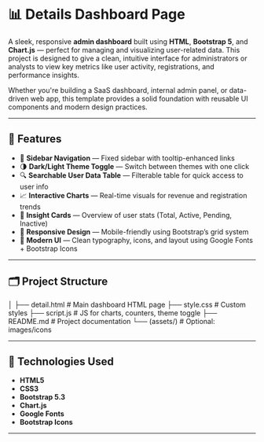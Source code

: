 # 📊 Details Dashboard Page

A sleek, responsive **admin dashboard** built using **HTML**, **Bootstrap 5**, and **Chart.js** — perfect for managing and visualizing user-related data. This project is designed to give a clean, intuitive interface for administrators or analysts to view key metrics like user activity, registrations, and performance insights.

Whether you're building a SaaS dashboard, internal admin panel, or data-driven web app, this template provides a solid foundation with reusable UI components and modern design practices.

---

## 🚀 Features

- 🧭 **Sidebar Navigation** — Fixed sidebar with tooltip-enhanced links  
- 🌗 **Dark/Light Theme Toggle** — Switch between themes with one click  
- 🔍 **Searchable User Data Table** — Filterable table for quick access to user info  
- 📈 **Interactive Charts** — Real-time visuals for revenue and registration trends  
- 🧮 **Insight Cards** — Overview of user stats (Total, Active, Pending, Inactive)  
- 📱 **Responsive Design** — Mobile-friendly using Bootstrap’s grid system  
- 🎨 **Modern UI** — Clean typography, icons, and layout using Google Fonts + Bootstrap Icons

---

## 🗂️ Project Structure
│
├── detail.html # Main dashboard HTML page
├── style.css # Custom styles
├── script.js # JS for charts, counters, theme toggle
├── README.md # Project documentation
└── (assets/) # Optional: images/icons


---

## 🧰 Technologies Used

- **HTML5**
- **CSS3**
- **Bootstrap 5.3**
- **Chart.js**
- **Google Fonts**
- **Bootstrap Icons**

---
